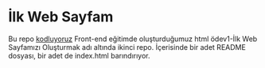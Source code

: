 # İlk Web Sayfam

Bu repo [kodluyoruz](https://kodluyoruz.org/) Front-end eğitimde oluşturduğumuz html ödev1-İlk Web Sayfamızı Oluşturmak adı altında ikinci repo. İçerisinde bir adet README dosyası, bir adet de index.html barındırıyor.
